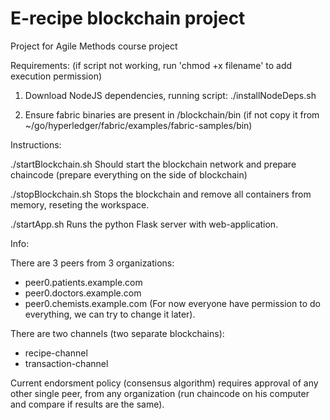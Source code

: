 # E-recipe blockchain project
Project for Agile Methods course project


Requirements:
(if script not working, run 'chmod +x filename' to add execution permission)

1) Download NodeJS dependencies, running script:
./installNodeDeps.sh

2) Ensure fabric binaries are present in /blockchain/bin
(if not copy it from ~/go/hyperledger/fabric/examples/fabric-samples/bin)


Instructions:

./startBlockchain.sh
Should start the blockchain network and prepare chaincode (prepare everything on the side of blockchain)

./stopBlockchain.sh
Stops the blockchain and remove all containers from memory, reseting the workspace.

./startApp.sh
Runs the python Flask server with web-application.


Info:

There are 3 peers from 3 organizations:
- peer0.patients.example.com
- peer0.doctors.example.com
- peer0.chemists.example.com
(For now everyone have permission to do everything, we can try to change it later).

There are two channels (two separate blockchains):
- recipe-channel
- transaction-channel


Current endorsment policy (consensus algorithm) requires approval of any other single peer, from any organization (run chaincode on his computer and compare if results are the same).
